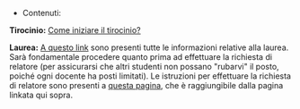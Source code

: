 - Contenuti:

**Tirocinio:**
[Come iniziare il tirocinio?](https://www.psicologia.unipd.it/studenti-iscritti/didattica-offerta-formativa/stage-e-tirocini)

**Laurea:**
[A questo link](https://www.psicologia.unipd.it/studenti-iscritti/didattica-offerta-formativa/prove-finali) sono presenti tutte le informazioni relative alla laurea.
Sarà fondamentale procedere quanto prima ad effettuare la richiesta di relatore (per assicurarsi che altri studenti non possano "rubarvi" il posto, poiché ogni docente ha posti limitati). Le istruzioni per effettuare la richiesta di relatore sono presenti a [questa pagina](https://www.psicologia.unipd.it/studenti-iscritti/prove-finali/richiesta-relatorerelatrice), che è raggiungibile dalla pagina linkata qui sopra.
